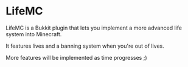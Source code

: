 LifeMC
======

LifeMC is a Bukkit plugin that lets you implement a more advanced life system into Minecraft.

It features lives and a banning system when you're out of lives.

More features will be implemented as time progresses ;)

